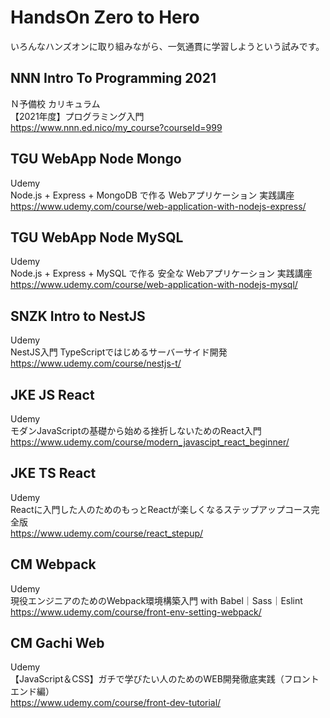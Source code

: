 # HandsOn Zero to Hero

いろんなハンズオンに取り組みながら、一気通貫に学習しようという試みです。  


## NNN Intro To Programming 2021

Ｎ予備校 カリキュラム  
【2021年度】プログラミング入門  
https://www.nnn.ed.nico/my_course?courseId=999  


## TGU WebApp Node Mongo

Udemy  
Node.js + Express + MongoDB で作る Webアプリケーション 実践講座  
https://www.udemy.com/course/web-application-with-nodejs-express/  


## TGU WebApp Node MySQL

Udemy  
Node.js + Express + MySQL で作る 安全な Webアプリケーション 実践講座  
https://www.udemy.com/course/web-application-with-nodejs-mysql/


## SNZK Intro to NestJS

Udemy  
NestJS入門 TypeScriptではじめるサーバーサイド開発  
https://www.udemy.com/course/nestjs-t/  


## JKE JS React

Udemy  
モダンJavaScriptの基礎から始める挫折しないためのReact入門  
https://www.udemy.com/course/modern_javascipt_react_beginner/  


## JKE TS React

Udemy  
Reactに入門した人のためのもっとReactが楽しくなるステップアップコース完全版  
https://www.udemy.com/course/react_stepup/  


## CM Webpack

Udemy  
現役エンジニアのためのWebpack環境構築入門 with Babel｜Sass｜Eslint  
https://www.udemy.com/course/front-env-setting-webpack/  


## CM Gachi Web

Udemy  
【JavaScript＆CSS】ガチで学びたい人のためのWEB開発徹底実践（フロントエンド編）  
https://www.udemy.com/course/front-dev-tutorial/

